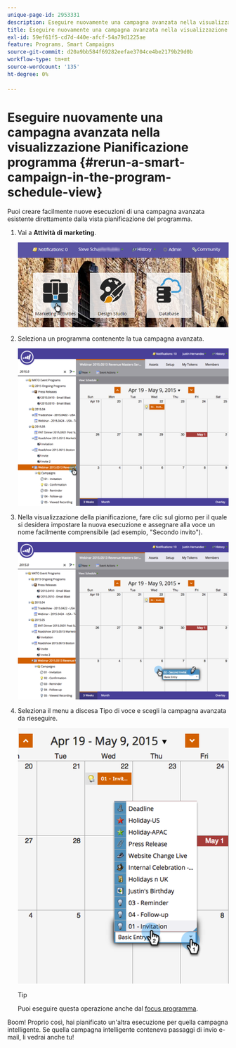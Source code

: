 ```yaml
---
unique-page-id: 2953331
description: Eseguire nuovamente una campagna avanzata nella visualizzazione Pianificazione programma - Documentazione di Marketo - Documentazione del prodotto
title: Eseguire nuovamente una campagna avanzata nella visualizzazione Pianificazione programma
exl-id: 59ef61f5-cd7d-440e-afcf-54a79d1225ae
feature: Programs, Smart Campaigns
source-git-commit: d20a9bb584f69282eefae3704ce4be2179b29d0b
workflow-type: tm+mt
source-wordcount: '135'
ht-degree: 0%

---
```


# Eseguire nuovamente una campagna avanzata nella visualizzazione Pianificazione programma {#rerun-a-smart-campaign-in-the-program-schedule-view}

Puoi creare facilmente nuove esecuzioni di una campagna avanzata esistente direttamente dalla vista pianificazione del programma.

1. Vai a **Attività di marketing**.

   ![](assets/login-marketing-activities-3.png)

1. Seleziona un programma contenente la tua campagna avanzata.

   ![](assets/image2015-4-16-14-3a40-3a11.png)

1. Nella visualizzazione della pianificazione, fare clic sul giorno per il quale si desidera impostare la nuova esecuzione e assegnare alla voce un nome facilmente comprensibile (ad esempio, &quot;Secondo invito&quot;).

   ![](assets/image2015-4-16-14-3a42-3a0.png)

1. Seleziona il menu a discesa Tipo di voce e scegli la campagna avanzata da rieseguire.

   ![](assets/image2015-4-16-15-3a26-3a33.png)

   >[!TIP]
   >
   >Puoi eseguire questa operazione anche dal [focus programma](/help/marketo/product-docs/core-marketo-concepts/marketing-calendar/understanding-the-calendar/understand-enable-program-focus.md).

Boom! Proprio così, hai pianificato un&#39;altra esecuzione per quella campagna intelligente. Se quella campagna intelligente conteneva passaggi di invio e-mail, li vedrai anche tu!
